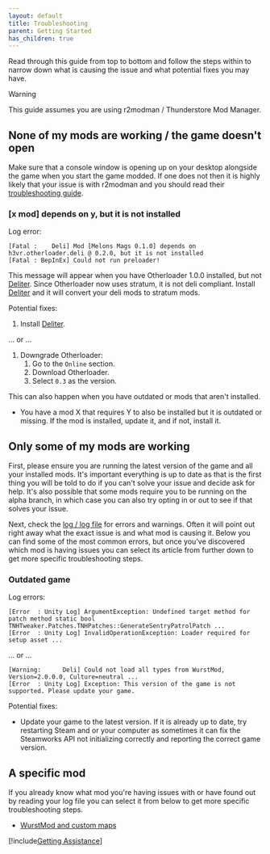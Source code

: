 ```yaml
---
layout: default
title: Troubleshooting
parent: Getting Started
has_children: true
---
```


Read through this guide from top to bottom and follow the steps within to narrow down what is causing the issue and what
potential fixes you may have.

> [!WARNING]
> This guide assumes you are using r2modman / Thunderstore Mod Manager.

## None of my mods are working / the game doesn't open

Make sure that a console window is opening up on your desktop alongside the game when you start the game modded. If one
does not then it is highly likely that your issue is with r2modman and you should read
their [troubleshooting guide](https://github.com/ebkr/r2modmanPlus/wiki/Why-aren%27t-my-mods-working%3F).

### [x mod] depends on y, but it is not installed

Log error:

```log
[Fatal :    Deli] Mod [Melons Mags 0.1.0] depends on h3vr.otherloader.deli @ 0.2.0, but it is not installed
[Fatal : BepInEx] Could not run preloader!
```

This message will appear when you have Otherloader 1.0.0 installed, but
not [Deliter](https://h3vr.thunderstore.io/package/Stratum/Deliter/). Since Otherloader now uses stratum, it is not deli
compliant. Install [Deliter](https://h3vr.thunderstore.io/package/Stratum/Deliter/) and it will convert your deli mods
to stratum mods.

Potential fixes:

1. Install [Deliter](https://h3vr.thunderstore.io/package/Stratum/Deliter/).

... or ...

1. Downgrade Otherloader:
    1. Go to the `Online` section.
    2. Download Otherloader.
    3. Select `0.3` as the version.

This can also happen when you have outdated or mods that aren't installed.

* You have a mod X that requires Y to also be installed but it is outdated or missing. If the mod is installed, update
  it, and if not, install it.

## Only some of my mods are working

First, please ensure you are running the latest version of the game and all your installed mods. It's important
everything is up to date as that is the first thing you will be told to do if you can't solve your issue and decide ask
for help. It's also possible that some mods require you to be running on the alpha branch, in which case you can also
try opting in or out to see if that solves your issue.

Next, check the [log / log file](log_file.md) for errors and warnings. Often it will point out right away what the exact
issue is and what mod is causing it. Below you can find some of the most common errors, but once you've discovered which
mod is having issues you can select its article from further down to get more specific troubleshooting steps.

### Outdated game

Log errors:

```log
[Error  : Unity Log] ArgumentException: Undefined target method for patch method static bool TNHTweaker.Patches.TNHPatches::GenerateSentryPatrolPatch ...
[Error  : Unity Log] InvalidOperationException: Loader required for setup asset ...
```

... or ...

```log
[Warning:      Deli] Could not load all types from WurstMod, Version=2.0.0.0, Culture=neutral ...
[Error  : Unity Log] Exception: This version of the game is not supported. Please update your game.
```

Potential fixes:

* Update your game to the latest version. If it is already up to date, try restarting Steam and or your computer as
  sometimes it can fix the Steamworks API not initializing correctly and reporting the correct game version.

## A specific mod

If you already know what mod you're having issues with or have found out by reading your log file you can select it from
below to get more specific troubleshooting steps.

* [WurstMod and custom maps](wurstmod.md)

[!include[Getting Assistance](getting_assistance)]
